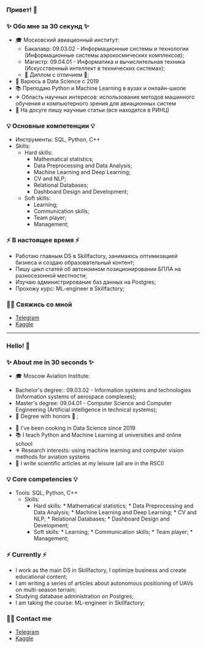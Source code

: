 ### Привет! 👋

### ✨ Обо мне за 30 секунд ✨ 
* 🎓 Московский авиационный институт:
  - Бакалавр: 09.03.02 - Информационные системы и технологии (Информационные системы аэрокосмических комплексов);
  - Магистр: 09.04.01 - Информатика и вычислительная техника (Искусственный интеллект в технических системах);
  - 📕 Диплом с отличием 📕;
* 🤖 Варюсь в Data Science с 2019
* 📚 Преподаю Python и Machine Learning в вузах и онлайн-школе
* ✈ Область научных интересов: использование методов машинного обучения и компьютерного зрения для авиационных систем
* 📃 На досуге пишу научные статьи (все находятся в РИНЦ)

### 💡 Основные компетенции 💡
- Инструменты: SQL, Python, C++
- Skills: 
  - Hard skills:
    * Mathematical statistics;
    * Data Preprocessing and Data Analysis;
    * Machine Learning and Deep Learning;
    * CV and NLP;
    * Relational Databases;
    * Dashboard Design and Development;
  - Soft skills:
    * Learning;
    * Communication skills;
    * Team player;
    * Management;

### ⚡️ В настоящее время ⚡️
- Работаю главным DS в Skillfactory, занимаюсь оптимизацией бизнеса и создаю образовательный контент;
- Пишу цикл статей об автономном позиционировании БПЛА на разносезонной местности;
- Изучаю администрирование баз данных на Postgres;
- Прохожу курс: ML-engineer в Skillfactory;

### 🙌🏻 Свяжись со мной
- [Telegram](https://t.me/Rysistov)
- [Kaggle](https://www.kaggle.com/markhomeless)

---

### Hello! 👋

### ✨ About me in 30 seconds ✨ 
* 🎓 Moscow Aviation Institute:
- Bachelor's degree:: 09.03.02 - Information systems and technologies (Information systems of aerospace complexes);
- Master's degree: 09.04.01 - Computer Science and Computer Engineering (Artificial intelligence in technical systems);
- 📕 Degree with honors 📕 ;
* 🤖 I've been cooking in Data Science since 2019
* 📚 I teach Python and Machine Learning at universities and online school
* ✈ Research interests: using machine learning and computer vision methods for aviation systems
* 📃 I write scientific articles at my leisure (all are in the RSCI)

### 💡 Core competencies 💡
- Tools: SQL, Python, C++
  - Skills:
    - Hard skills:
          * Mathematical statistics;
          * Data Preprocessing and Data Analysis;
          * Machine Learning and Deep Learning;
          * CV and NLP;
          * Relational Databases;
          * Dashboard Design and Development;
    - Soft skills:
          * Learning;
          * Communication skills;
          * Team player;
          * Management;

### ⚡️ Currently ⚡️
- I work as the main DS in Skillfactory, I optimize business and create educational content;
- I am writing a series of articles about autonomous positioning of UAVs on multi-season terrain;
- Studying database administration on Postgres;
- I am taking the course: ML-engineer in Skillfactory;

### 🙌🏻 Contact me
- [Telegram](https://t.me/Rysistov)
- [Kaggle](https://www.kaggle.com/markhomeless)
